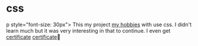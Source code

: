 # css 

p style="font-size: 30px">
        This my project <a href="https://yurii108.github.io/css-project-practice/">my hobbies</a> with use css. I didn't learn much but it was very interesting in that to continue. I even get <a href="certificate.html">certificate</a> <a href="https://raw.githubusercontent.com/Yurii108/css-project-practice/main/cetrtificate.html">certificate</a>🙂
        </p>
